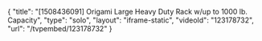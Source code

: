 {
    "title": "[1508436091] Origami Large Heavy Duty Rack w\/up to 1000 lb. Capacity",
    "type": "solo",
    "layout": "iframe-static",
    "videoId": "123178732",
    "url": "\/tvpembed\/123178732"
}